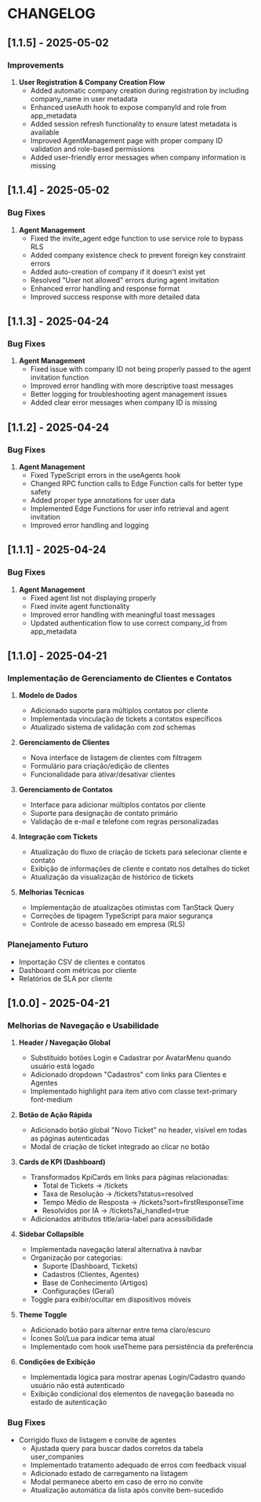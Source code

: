 
# CHANGELOG

## [1.1.5] - 2025-05-02

### Improvements

1. **User Registration & Company Creation Flow**
   - Added automatic company creation during registration by including company_name in user metadata
   - Enhanced useAuth hook to expose companyId and role from app_metadata
   - Added session refresh functionality to ensure latest metadata is available
   - Improved AgentManagement page with proper company ID validation and role-based permissions
   - Added user-friendly error messages when company information is missing

## [1.1.4] - 2025-05-02

### Bug Fixes

1. **Agent Management**
   - Fixed the invite_agent edge function to use service role to bypass RLS
   - Added company existence check to prevent foreign key constraint errors
   - Added auto-creation of company if it doesn't exist yet
   - Resolved "User not allowed" errors during agent invitation
   - Enhanced error handling and response format
   - Improved success response with more detailed data

## [1.1.3] - 2025-04-24

### Bug Fixes

1. **Agent Management**
   - Fixed issue with company ID not being properly passed to the agent invitation function
   - Improved error handling with more descriptive toast messages 
   - Better logging for troubleshooting agent management issues
   - Added clear error messages when company ID is missing

## [1.1.2] - 2025-04-24

### Bug Fixes

1. **Agent Management**
   - Fixed TypeScript errors in the useAgents hook
   - Changed RPC function calls to Edge Function calls for better type safety
   - Added proper type annotations for user data
   - Implemented Edge Functions for user info retrieval and agent invitation
   - Improved error handling and logging

## [1.1.1] - 2025-04-24

### Bug Fixes

1. **Agent Management**
   - Fixed agent list not displaying properly
   - Fixed invite agent functionality
   - Improved error handling with meaningful toast messages
   - Updated authentication flow to use correct company_id from app_metadata

## [1.1.0] - 2025-04-21

### Implementação de Gerenciamento de Clientes e Contatos

1. **Modelo de Dados**
   - Adicionado suporte para múltiplos contatos por cliente
   - Implementada vinculação de tickets a contatos específicos
   - Atualizado sistema de validação com zod schemas

2. **Gerenciamento de Clientes**
   - Nova interface de listagem de clientes com filtragem
   - Formulário para criação/edição de clientes
   - Funcionalidade para ativar/desativar clientes

3. **Gerenciamento de Contatos**
   - Interface para adicionar múltiplos contatos por cliente
   - Suporte para designação de contato primário
   - Validação de e-mail e telefone com regras personalizadas

4. **Integração com Tickets**
   - Atualização do fluxo de criação de tickets para selecionar cliente e contato
   - Exibição de informações de cliente e contato nos detalhes do ticket
   - Atualização da visualização de histórico de tickets

5. **Melhorias Técnicas**
   - Implementação de atualizações otimistas com TanStack Query
   - Correções de tipagem TypeScript para maior segurança
   - Controle de acesso baseado em empresa (RLS)

### Planejamento Futuro
- Importação CSV de clientes e contatos
- Dashboard com métricas por cliente
- Relatórios de SLA por cliente

## [1.0.0] - 2025-04-21

### Melhorias de Navegação e Usabilidade

1. **Header / Navegação Global**
   - Substituído botões Login e Cadastrar por AvatarMenu quando usuário está logado
   - Adicionado dropdown "Cadastros" com links para Clientes e Agentes
   - Implementado highlight para item ativo com classe text-primary font-medium

2. **Botão de Ação Rápida**
   - Adicionado botão global "Novo Ticket" no header, visível em todas as páginas autenticadas
   - Modal de criação de ticket integrado ao clicar no botão

3. **Cards de KPI (Dashboard)**
   - Transformados KpiCards em links para páginas relacionadas:
     - Total de Tickets → /tickets
     - Taxa de Resolução → /tickets?status=resolved
     - Tempo Médio de Resposta → /tickets?sort=firstResponseTime
     - Resolvidos por IA → /tickets?ai_handled=true
   - Adicionados atributos title/aria-label para acessibilidade

4. **Sidebar Collapsible**
   - Implementada navegação lateral alternativa à navbar
   - Organização por categorias:
     - Suporte (Dashboard, Tickets)
     - Cadastros (Clientes, Agentes)
     - Base de Conhecimento (Artigos)
     - Configurações (Geral)
   - Toggle para exibir/ocultar em dispositivos móveis

5. **Theme Toggle**
   - Adicionado botão para alternar entre tema claro/escuro
   - Ícones Sol/Lua para indicar tema atual
   - Implementado com hook useTheme para persistência da preferência

6. **Condições de Exibição**
   - Implementada lógica para mostrar apenas Login/Cadastro quando usuário não está autenticado
   - Exibição condicional dos elementos de navegação baseada no estado de autenticação

### Bug Fixes
- Corrigido fluxo de listagem e convite de agentes
  - Ajustada query para buscar dados corretos da tabela user_companies
  - Implementado tratamento adequado de erros com feedback visual
  - Adicionado estado de carregamento na listagem
  - Modal permanece aberto em caso de erro no convite
  - Atualização automática da lista após convite bem-sucedido
